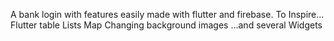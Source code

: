 A bank login with features easily made with flutter and firebase. To Inspire...
Flutter table
Lists
Map
Changing background images
...and several Widgets
